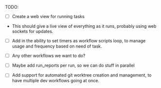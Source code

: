 TODO:

- [ ] Create a web view for running tasks
 - This should give a live view of everything as it runs, probably using web sockets for updates.

- [ ] Add in the ability to set timers as workflow scripts loop, to manage usage and frequency based on need of task.

- [ ] Any other workflows we want to do?

- [ ] Maybe add run_reports per run, so we can do stuff in parallel

- [ ] Add support for automated git worktree creation and management, to have multiple dev workflows going at once. 




